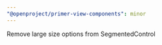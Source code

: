 ```yaml
---
"@openproject/primer-view-components": minor
---
```


Remove large size options from SegmentedControl
